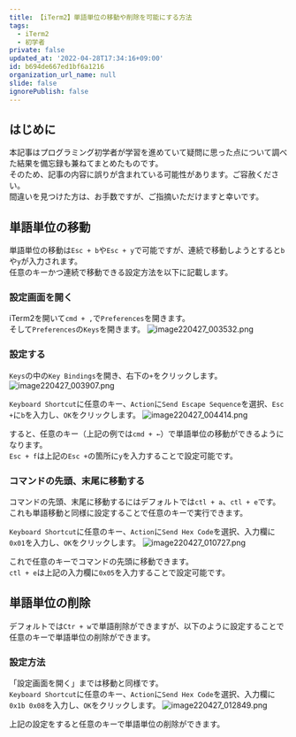 ```yaml
---
title: 【iTerm2】単語単位の移動や削除を可能にする方法
tags:
  - iTerm2
  - 初学者
private: false
updated_at: '2022-04-28T17:34:16+09:00'
id: b694de667ed1bf6a1216
organization_url_name: null
slide: false
ignorePublish: false
---
```

## はじめに
本記事はプログラミング初学者が学習を進めていて疑問に思った点について調べた結果を備忘録も兼ねてまとめたものです。  
そのため、記事の内容に誤りが含まれている可能性があります。ご容赦ください。  
間違いを見つけた方は、お手数ですが、ご指摘いただけますと幸いです。  

## 単語単位の移動
単語単位の移動は`Esc + b`や`Esc + y`で可能ですが、連続で移動しようとすると`b`や`y`が入力されます。  
任意のキーかつ連続で移動できる設定方法を以下に記載します。

### 設定画面を開く
iTerm2を開いて`cmd + ,`で`Preferences`を開きます。  
そして`Preferences`の`Keys`を開きます。
![image220427_003532.png](https://qiita-image-store.s3.ap-northeast-1.amazonaws.com/0/2342443/db56ab7a-24ef-e29b-1a26-2f40049ca8f5.png)


### 設定する
`Keys`の中の`Key Bindings`を開き、右下の`+`をクリックします。
![image220427_003907.png](https://qiita-image-store.s3.ap-northeast-1.amazonaws.com/0/2342443/f0a5a062-5a8a-9228-0bc0-20da16120075.png)


`Keyboard Shortcut`に任意のキー、`Action`に`Send Escape Sequence`を選択、`Esc +`に`b`を入力し、`OK`をクリックします。
![image220427_004414.png](https://qiita-image-store.s3.ap-northeast-1.amazonaws.com/0/2342443/3cf3b380-5cf1-ecfb-5cfc-a3fb2754c529.png)


すると、任意のキー（上記の例では`cmd + ←`）で単語単位の移動ができるようになります。  
`Esc + f`は上記の`Esc +`の箇所に`y`を入力することで設定可能です。

### コマンドの先頭、末尾に移動する
コマンドの先頭、末尾に移動するにはデフォルトでは`ctl + a`、`ctl + e`です。
これも単語移動と同様に設定することで任意のキーで実行できます。

`Keyboard Shortcut`に任意のキー、`Action`に`Send Hex Code`を選択、入力欄に`0x01`を入力し、`OK`をクリックします。
![image220427_010727.png](https://qiita-image-store.s3.ap-northeast-1.amazonaws.com/0/2342443/7b9e33cf-bdce-47bd-0008-3eb4af9fba5f.png)


これで任意のキーでコマンドの先頭に移動できます。  
`ctl + e`は上記の入力欄に`0x05`を入力することで設定可能です。

## 単語単位の削除
デフォルトでは`Ctr + w`で単語削除ができますが、以下のように設定することで任意のキーで単語単位の削除ができます。  

### 設定方法
「設定画面を開く」までは移動と同様です。  
`Keyboard Shortcut`に任意のキー、`Action`に`Send Hex Code`を選択、入力欄に`0x1b 0x08`を入力し、`OK`をクリックします。
![image220427_012849.png](https://qiita-image-store.s3.ap-northeast-1.amazonaws.com/0/2342443/85e0c419-06e5-f81a-0e40-e38ed7d9f7a0.png)


上記の設定をすると任意のキーで単語単位の削除ができます。

